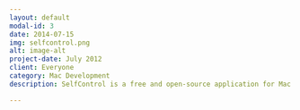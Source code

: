 ```yaml
---
layout: default
modal-id: 3
date: 2014-07-15
img: selfcontrol.png
alt: image-alt
project-date: July 2012
client: Everyone
category: Mac Development
description: SelfControl is a free and open-source application for Mac OS X that lets you block your own access to distracting websites, your mail servers, or anything else on the Internet. Just set a period of time to block for, add sites to your blacklist, and click "Start." Until that timer expires, you will be unable to access those sites--even if you restart your computer or delete the application.

---
```

